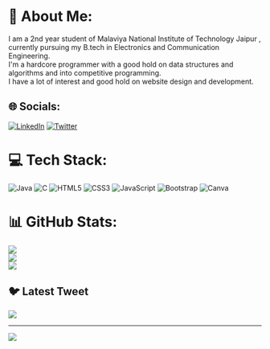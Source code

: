 # 💫 About Me:
I am a 2nd year student of Malaviya National Institute of Technology Jaipur , currently pursuing my B.tech in Electronics and Communication Engineering.<br> I'm a hardcore programmer with a good hold on data structures and algorithms and into competitive programming.<br> I have a lot of interest and good hold on website design and development. 


## 🌐 Socials:
[![LinkedIn](https://img.shields.io/badge/LinkedIn-%230077B5.svg?logo=linkedin&logoColor=white)](https://linkedin.com/in/mayank-goyal-393426251) [![Twitter](https://img.shields.io/badge/Twitter-%231DA1F2.svg?logo=Twitter&logoColor=white)](https://twitter.com/MayankG17011825) 

# 💻 Tech Stack:
![Java](https://img.shields.io/badge/java-%23ED8B00.svg?style=for-the-badge&logo=java&logoColor=white) ![C](https://img.shields.io/badge/c-%2300599C.svg?style=for-the-badge&logo=c&logoColor=white) ![HTML5](https://img.shields.io/badge/html5-%23E34F26.svg?style=for-the-badge&logo=html5&logoColor=white) ![CSS3](https://img.shields.io/badge/css3-%231572B6.svg?style=for-the-badge&logo=css3&logoColor=white) ![JavaScript](https://img.shields.io/badge/javascript-%23323330.svg?style=for-the-badge&logo=javascript&logoColor=%23F7DF1E) ![Bootstrap](https://img.shields.io/badge/bootstrap-%23563D7C.svg?style=for-the-badge&logo=bootstrap&logoColor=white) ![Canva](https://img.shields.io/badge/Canva-%2300C4CC.svg?style=for-the-badge&logo=Canva&logoColor=white)
# 📊 GitHub Stats:
![](https://github-readme-stats.vercel.app/api?username=mayankh25081&theme=dark&hide_border=false&include_all_commits=false&count_private=false)<br/>
![](https://github-readme-streak-stats.herokuapp.com/?user=mayankh25081&theme=dark&hide_border=false)<br/>
![](https://github-readme-stats.vercel.app/api/top-langs/?username=mayankh25081&theme=dark&hide_border=false&include_all_commits=false&count_private=false&layout=compact)

## 🐦 Latest Tweet
[![](https://gtce.itsvg.in/api?username=MayankG17011825)](https://github.com/VishwaGauravIn/github-twitter-card-embed)

---
[![](https://visitcount.itsvg.in/api?id=mayankh25081&icon=0&color=0)](https://visitcount.itsvg.in)

<!-- Proudly created with GPRM ( https://gprm.itsvg.in ) -->
